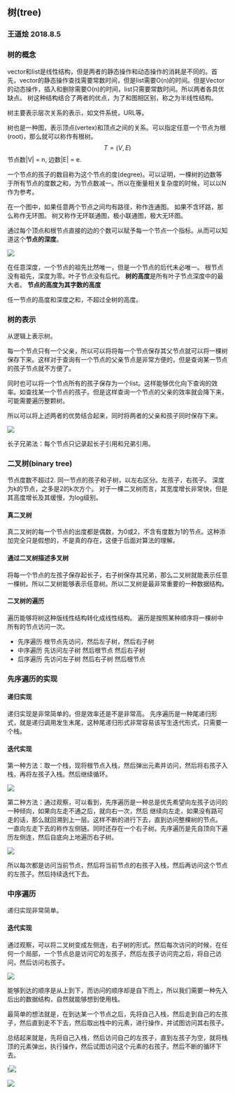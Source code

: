 ## 树(tree)
### 王道烩  2018.8.5

### 树的概念
vector和list是线性结构，但是两者的静态操作和动态操作的消耗是不同的。首先，vector的静态操作查找需要常数时间，但是list需要O(n)的时间。但是Vector的动态操作，插入和删除需要O(n)的时间，list只需要常数时间。所以两者各具优缺点。
树这种结构结合了两者的优点，为了和图相区别，称之为半线性结构。

树主要表示层次关系的表示，如文件系统，URL等。

树也是一种图，表示顶点(vertex)和顶点之间的关系。可以指定任意一个节点为根(root)，那么就可以称作有根树。
$$T = (V , E)$$
节点数|V| = n, 边数|E| = e.

一个节点的孩子的数目称为这个节点的度(degree)。可以证明，一棵树的边数等于所有节点的度数之和，为节点数减一。所以在衡量相关复杂度的时候，可以以N作为参考。

在一个图中，如果任意两个节点之间均有路径，称作连通图。
如果不含环路，那么称作无环图。
树又称作无环联通图，极小联通图，极大无环图。

通过每个顶点和根节点直接的边的个数可以赋予每一个节点一个指标。从而可以知道这个**节点的深度**。

![](./images/12.png)

在任意深度，一个节点的祖先比然唯一，但是一个节点的后代未必唯一。
根节点没有祖先，深度为零。叶子节点没有后代。
**树的高度**是所有叶子节点深度中的最大者。
**节点的高度为其字数的高度**

任一节点的高度和深度之和，不超过全树的高度。

### 树的表示
从逻辑上表示树。

每一个节点只有一个父亲，所以可以将将每一个节点保存其父节点就可以将一棵树保存下来。这样对于查询有一个节点的父亲节点是非常方便的，但是查询某一节点的孩子节点就不方便了。


同时也可以将一个节点所有的孩子保存为一个list。这样能够优化向下查询的效率。如查找某一个节点的孩子。但是这样查询一个节点的父亲的效率就会降下来，可能需要遍历整颗树。

所以可以将上述两者的优势结合起来，同时将两者的父亲和孩子同时保存下来。

![](./images/13.png)

长子兄弟法：每个节点只记录起长子引用和兄弟引用。


### 二叉树(binary tree)
节点度数不超过2.
同一节点的孩子和子树，以左右区分。左孩子，右孩子。
深度为k的节点，之多是2的k次方个。
对于一棵二叉树而言，其宽度增长非常快，但是其高度增长及其缓慢，为log级别。

#### 真二叉树
真二叉树的每一个节点的出度都是偶数，为0或2，不含有度数为1的节点。这种添加完全只是假想的，不是真的存在，这便于后面对算法的理解。

#### 通过二叉树描述多叉树
将每一个节点的左孩子保存起长子，右子树保存其兄弟，那么二叉树就能表示任意一棵树。所以二叉树能够表示任意树。所以二叉树是最非常重要的一种数据结构。

#### 二叉树的遍历
遍历能够将树这种版线性结构转化成线性结构。
遍历是按照某种顺序将一棵树中所有的节点访问一次。

- 先序遍历 根节点先访问，然后左子树，然后右子树 
- 中序遍历 先访问左子树  然后根节点 然后右子树
- 后序遍历 先访问左子树  然后右子树 然后根节点

### 先序遍历的实现
#### 递归实现
递归实现是非常简单的。但是效率还是不是非常高。
先序遍历是一种尾递归形式，就是递归调用发生末尾，这种尾递归形式非常容易该写生迭代形式，只需要一个栈。

#### 迭代实现
第一种方法：取一个栈，现将根节点入栈，然后弹出元素并访问，然后将右孩子入栈，再将左孩子入栈。然后继续循环。

![](./images/14.png)

第二种方法：通过观察，可以看到，先序遍历是一种总是优先希望向左孩子访问的一种倾向，如果向左走不通之后，就向右一次，然后 继续向左走，如果没有路可走的话，那么就回溯到上一层。这样不断的进行下去，直到访问整棵树的节点。
一直向左走下去的称作左侧链。同时还存在一个右子树。先序遍历是先自顶向下遍历左侧连，然后自底向上地遍历右子树。

![](./images/15.png)

所以每次都是访问当前节点，然后将当前节点的右孩子入栈，然后再访问这个节点的左孩子。然后持续迭代下去。

### 中序遍历
递归实现非常简单。

#### 迭代实现
通过观察，可以将二叉树变成左侧连，右子树的形式。然后每次访问的时候，在任何一个局部，一个节点总是访问它的左孩子，然后左孩子访问完之后，将自己访问，然后访问右孩子。

![](./images/16.png)

能够到达的顺序是从上到下，而访问的顺序却是自下而上，所以我们需要一种先入后出的数据结构，自然就能够想到使用栈。

最简单的想法就是，在到达某一个节点之后，先将自己入栈，然后走到自己的左孩子，然后直到走不下去，然后取出栈中的元素，进行操作，并试图访问其右孩子。

总结起来就是，先将自己入栈，然后访问自己的左孩子，直到左孩子为空，就将栈顶的元素弹出，执行操作，然后试图访问这个元素的右孩子。然后不断的循环下去。

!![](./images/17.png)

![](./images/18.png)